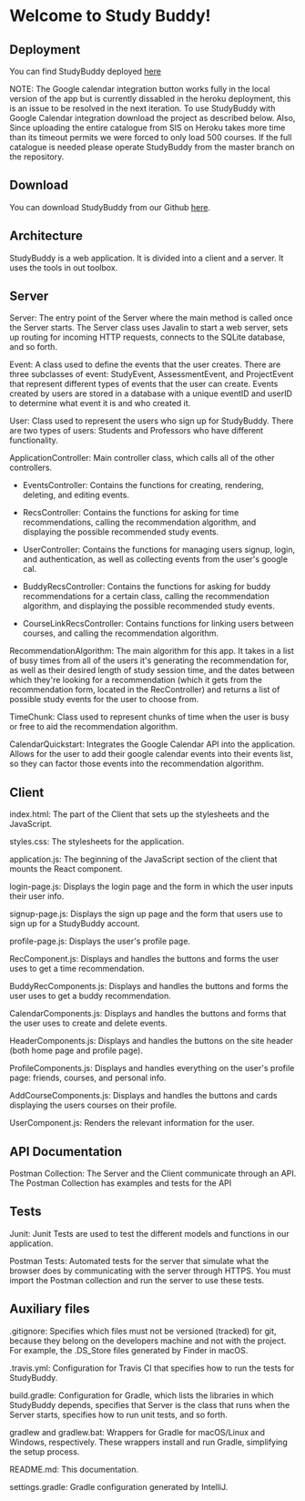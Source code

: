 # Welcome to Study Buddy!

## Deployment

You can find StudyBuddy deployed [here](http://oose-study-buddy.herokuapp.com/)

NOTE: The Google calendar integration button works fully in the local version of the app but is currently dissabled in the heroku deployment, this is an issue to be resolved in the next iteration. To use StudyBuddy with Google Calendar integration download the project as described below. Also, Since uploading the entire catalogue from SIS on Heroku takes more time than its timeout permits we were forced to only load 500 courses. If the full catalogue is needed please operate StudyBuddy from the master branch on the repository. 

## Download

You can download StudyBuddy from our Github [here](https://github.com/jhu-oose/2019-group-jhuoosers).

## Architecture

StudyBuddy is a web application. It is divided into a client and a server. It uses the tools in out toolbox.

## Server

Server: The entry point of the Server where the main method is called once the Server starts. 
The Server class uses Javalin to start a web server, sets up routing for incoming HTTP requests, 
connects to the SQLite database, and so forth.

Event: A class used to define the events that the user creates. There are three subclasses of event:
StudyEvent, AssessmentEvent, and ProjectEvent that represent different types of events that the user
can create. Events created by users are stored in a database with a unique eventID and userID to determine
what event it is and who created it.

User: Class used to represent the users who sign up for StudyBuddy. There are two types of users:
Students and Professors who have different functionality.

ApplicationController: Main controller class, which calls all of the other controllers.

- EventsController: Contains the functions for creating, rendering, deleting, and editing events.

- RecsController: Contains the functions for asking for time recommendations, calling the recommendation algorithm, and displaying the possible recommended study events.

- UserController: Contains the functions for managing users signup, login, and authentication, as well as collecting events from the user's google cal.

- BuddyRecsController: Contains the functions for asking for buddy recommendations for a certain class, calling the recommendation algorithm, and displaying the possible recommended study events. 

- CourseLinkRecsController: Contains functions for linking users between courses, and calling the recommendation algorithm.

RecommendationAlgorithm: The main algorithm for this app. It takes in a list of busy times 
from all of the users it's generating the recommendation for, as well as their desired length
of study session time, and the dates between which they're looking for a recommendation (which it gets from the recommendation form, located in the RecController) and returns a list of possible study events for the user to choose from.

TimeChunk: Class used to represent chunks of time when the user is busy or free to aid the 
recommendation algorithm.

CalendarQuickstart: Integrates the Google Calendar API into the application. Allows for the user
to add their google calendar events into their events list, so they can factor those events into the recommendation algorithm. 

## Client

index.html: The part of the Client that sets up the stylesheets and the JavaScript.

styles.css: The stylesheets for the application.

application.js: The beginning of the JavaScript section of the client that mounts the React component.

login-page.js: Displays the login page and the form in which the user inputs their user info.

signup-page.js: Displays the sign up page and the form that users use to sign up for a StudyBuddy account.

profile-page.js: Displays the user's profile page. 

RecComponent.js: Displays and handles the buttons and forms the user uses to get a time recommendation.

BuddyRecComponents.js: Displays and handles the buttons and forms the user uses to get a buddy recommendation.

CalendarComponents.js: Displays and handles the buttons and forms that the user uses to create and delete events.

HeaderComponents.js: Displays and handles the buttons on the site header (both home page and profile page).

ProfileComponents.js: Displays and handles everything on the user's profile page: friends, courses, and personal info.

AddCourseComponents.js: Displays and handles the buttons and cards displaying the users courses on their profile.

UserComponent.js: Renders the relevant information for the user.

## API Documentation

Postman Collection: The Server and the Client communicate through an API. The Postman Collection has examples and
tests for the API

## Tests

Junit: Junit Tests are used to test the different models and functions in our application.

Postman Tests: Automated tests for the server that simulate what the browser does by communicating with the server through HTTPS.
You must import the Postman collection and run the server to use these tests.

## Auxiliary files

.gitignore: Specifies which files must not be versioned (tracked) for git, because they belong on the developers machine and not with the project. For example, the .DS_Store files generated by Finder in macOS.

.travis.yml: Configuration for Travis CI that specifies how to run the tests for StudyBuddy.

build.gradle: Configuration for Gradle, which lists the libraries in which StudyBuddy depends, specifies that Server is the class that runs when the Server starts, specifies how to run unit tests, and so forth.

gradlew and gradlew.bat: Wrappers for Gradle for macOS/Linux and Windows, respectively. These wrappers install and run Gradle, simplifying the setup process.

README.md: This documentation.

settings.gradle: Gradle configuration generated by IntelliJ.
